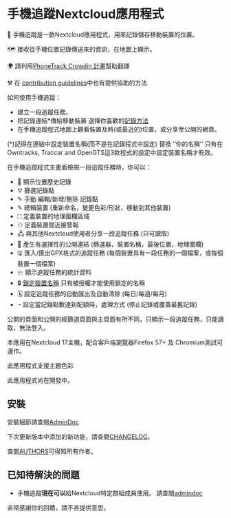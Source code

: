 # 手機追蹤Nextcloud應用程式

📱 手機追蹤是一款Nextcloud應用程式，用來記錄儲存移動裝置的位置。

🗺 接收從手機位置記錄傳送來的資訊，在地圖上顯示。

🌍 請利用[PhoneTrack Crowdin 計畫](https://crowdin.com/project/phonetrack)幫助翻譯

⚒ 在 [contribution guidelines](https://gitlab.com/eneiluj/phonetrack-oc/blob/master/CONTRIBUTING.md)中也有提供協助的方法

如何使用手機追蹤：

* 建立一段追蹤任務。
* 把記錄連結\*傳給移動裝置 選擇你喜歡的[記錄方法](https://gitlab.com/eneiluj/phonetrack-oc/wikis/userdoc#logging-methods)
* 在手機追蹤程式地圖上觀看裝置及時(或最近的)位置，或分享至公開的網頁。

(\*)記得在連結中設定裝置名稱(而不是在記錄程式中設定) 替換 ‘‘你的名稱’’ 只有在Owntracks, Traccar and OpenGTS這3款程式的設定中設定裝置名稱才有效。

在手機追蹤程式主畫面檢視一段追蹤任務時，你可以：

* 📍 顯示位置歷史記錄
* ⛛ 篩選記錄點
* ✎ 手動 編輯/新增/刪除 記錄點
* ✎ 總輯裝置 (重新命名，變更色彩/形狀，移動到其他裝置)
* ⛶ 定義裝置的地理圍欄區域
* ⚇ 定義裝置間近接警報
* 🖧 與其他Nextcloud使用者分享一段追蹤任務 (只可讀取)
* 🔗 產生有選擇性的公開連結 (篩選器，裝置名稱，最後位置，地理圍欄)
* 🖫 匯入/匯出GPX格式的追蹤任務 (每個裝置具有一段任務的一個檔案，或每個裝置一個檔案)
* 🗠 顯示追蹤任務的統計資料
* 🔒 [鎖定裝置名稱](https://gitlab.com/eneiluj/phonetrack-oc/wikis/userdoc#device-name-reservation) 只有被授權才能使用鎖定的名稱
* 🗓 設定追蹤任務的自動匯出及自動清除 (每日/每週/每月)
* ◔ 設定當記錄點數達到配額時，處理方式 (停止記錄或覆蓋最舊記錄)

公開的頁面和公開的經篩選頁面與主頁面有所不同，只顯示一段追蹤任務，只能讀取，無法登入。

本應用在Nextcloud 17主機，配合客戶端瀏覽器Firefox 57+ 及 Chromium測試可運作。

此應用程式支援主題色彩

此應用程式尚在開發中。

## 安裝

安裝細節請查閱[AdminDoc](https://gitlab.com/eneiluj/phonetrack-oc/wikis/admindoc)

下次更新版本中添加的新功能，請查閱[CHANGELOG](https://gitlab.com/eneiluj/phonetrack-oc/blob/master/CHANGELOG.md#change-log)。

查閱[AUTHORS](https://gitlab.com/eneiluj/phonetrack-oc/blob/master/AUTHORS.md#authors)可得知所有作者。

## 已知待解決的問題

* 手機追蹤**現在可以**給Nextcloud特定群組成員使用。 請查閱[admindoc](https://gitlab.com/eneiluj/phonetrack-oc/wikis/admindoc#issue-with-phonetrack-restricted-to-some-groups-in-nextcloud)

非常感謝你的回饋，請不吝提供意思。
